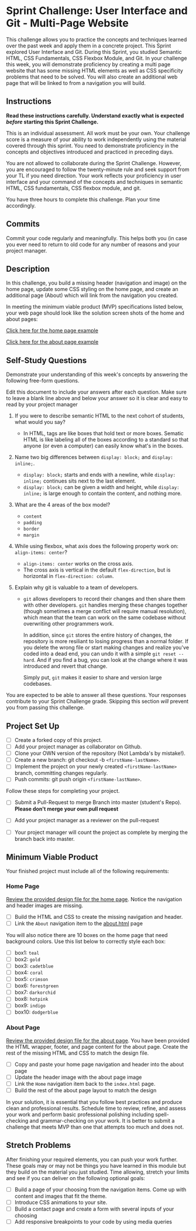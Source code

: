 # Sprint Challenge: User Interface and Git - Multi-Page Website

This challenge allows you to practice the concepts and techniques learned over 
the past week and apply them in a concrete project. This Sprint explored User 
Interface and Git. During this Sprint, you studied Semantic HTML, CSS 
Fundamentals, CSS Flexbox Module, and Git. In your challenge this week, you 
will demonstrate proficiency by creating a multi page website that has some 
missing HTML elements as well as CSS specificity problems that need to be 
solved. You will also create an additional web page that will be linked to from 
a navigation you will build. 

## Instructions

**Read these instructions carefully. Understand exactly what is expected 
_before_ starting this Sprint Challenge.** 

This is an individual assessment. All work must be your own. Your challenge 
score is a measure of your ability to work independently using the material 
covered through this sprint. You need to demonstrate proficiency in the 
concepts and objectives introduced and practiced in preceding days. 

You are not allowed to collaborate during the Sprint Challenge. However, you 
are encouraged to follow the twenty-minute rule and seek support from your TL 
if you need direction. Your work reflects your proficiency in user interface 
and your command of the concepts and techniques in semantic HTML, CSS 
fundamentals, CSS flexbox module, and git. 

You have three hours to complete this challenge. Plan your time accordingly.

## Commits

Commit your code regularly and meaningfully. This helps both you (in case you 
ever need to return to old code for any number of reasons and your project 
manager. 

## Description

In this challenge, you build a missing header (navigation and image) on the 
home page, update some CSS styling on the home page, and create an additional 
page (About) which will link from the navigation you created. 

In meeting the minimum viable product (MVP) specifications listed below, your 
web page should look like the solution screen shots of the home and about 
pages: 

[Click here for the home page example](https://tk-assets.lambdaschool.com/39a49225-8ac9-43da-aa90-514fd60ae99a_sprint-challenge-ui-home-example.png)

[Click here for the about page example](https://tk-assets.lambdaschool.com/ede1bb1a-63ff-4801-8c02-3efa2f603190_sprint-challenge-ui-about-example.png)

## Self-Study Questions

Demonstrate your understanding of this week's concepts by answering the 
following free-form questions. 

Edit this document to include your answers after each question. Make sure to 
leave a blank line above and below your answer so it is clear and easy to read 
by your project manager 

1. If you were to describe semantic HTML to the next cohort of students, what 
would you say? 

    - In HTML, tags are like boxes that hold text or more boxes. Sematic HTML
      is like labeling all of the boxes according to a standard so that anyone
      (or even a computer) can easily know what's in the boxes.

2. Name two big differences between `display: block;` and `display: inline;`.

    - `display: block;` starts and ends with a newline, while `display: inline;`
      continues sits next to the last element.
    - `display: block;` can be given a width and height, while `display: inline;`
      is large enough to contain the content, and nothing more.

3. What are the 4 areas of the box model?

    - `content`
    - `padding`
    - `border`
    - `margin`

4. While using flexbox, what axis does the following property work on: 
`align-items: center`? 

    - `align-items: center` works on the cross axis.
    - The cross axis is vertical in the default `flex-direction`, but is
      horizontal in `flex-direction: column`.

5. Explain why git is valuable to a team of developers.

    - `git` allows developers to record their changes and then share them with
      other developers. `git` handles merging these changes together (though
      sometimes a merge conflict will require manual resolution), which mean
      that the team can work on the same codebase without overwriting other
      programmers work.
      
      In addition, since `git` stores the entire history of changes, the
      repository is more resiliant to losing progress than a normal folder.
      If you delete the wrong file or start making changes and realize you've
      coded into a dead end, you can undo it with a simple `git reset --hard`.
      And if you find a bug, you can look at the change where it was introduced
      and revert that change.
      
      Simply put, `git` makes it easier to share and version large codebases.

You are expected to be able to answer all these questions. Your responses 
contribute to your Sprint Challenge grade. Skipping this section *will* prevent 
you from passing this challenge. 

## Project Set Up

- [ ] Create a forked copy of this project.
- [ ] Add your project manager as collaborator on Github.
- [ ] Clone your OWN version of the repository (Not Lambda's by mistake!).
- [ ] Create a new branch: git checkout -b `<firstName-lastName>`.
- [ ] Implement the project on your newly created `<firstName-lastName>` branch, committing changes regularly.
- [ ] Push commits: git push origin `<firstName-lastName>`.
 
Follow these steps for completing your project.

- [ ] Submit a Pull-Request to merge <firstName-lastName> Branch into master (student's  Repo). **Please don't merge your own pull request**
- [ ] Add your project manager as a reviewer on the pull-request
- [ ] Your project manager will count the project as complete by merging the branch back into master.
 


## Minimum Viable Product

Your finished project must include all of the following requirements:

### Home Page

[Review the provided design file for the home page](design-files/home.png). 
Notice the navigation and header images are missing. 

* [ ] Build the HTML and CSS to create the missing navigation and header.
* [ ] Link the `About` navigation item to the [about.html](about.html) page

You will also notice there are 10 boxes on the home page that need background 
colors. Use this list below to correctly style each box: 

* [ ] box1: `teal`
* [ ] box2: `gold`
* [ ] box3: `cadetblue`
* [ ] box4: `coral`
* [ ] box5: `crimson`
* [ ] box6: `forestgreen`
* [ ] box7: `darkorchid`
* [ ] box8: `hotpink`
* [ ] box9: `indigo`
* [ ] box10: `dodgerblue`

### About Page

[Review the provided design file for the about page](design-files/about.png). 
You have been provided the HTML wrapper, footer, and page content for the about 
page. Create the rest of the missing HTML and CSS to match the design file. 

* [ ] Copy and paste your home page navigation and header into the about page
* [ ] Update the header image with the about page image
* [ ] Link the `Home` navigation item back to the `index.html` page.
* [ ] Build the rest of the about page layout to match the design

In your solution, it is essential that you follow best practices and produce 
clean and professional results. Schedule time to review, refine, and assess 
your work and perform basic professional polishing including spell-checking and 
grammar-checking on your work. It is better to submit a challenge that meets 
MVP than one that attempts too much and does not. 

## Stretch Problems

After finishing your required elements, you can push your work further. These 
goals may or may not be things you have learned in this module but they build 
on the material you just studied. Time allowing, stretch your limits and see if 
you can deliver on the following optional goals: 

* [ ] Build a page of your choosing from the navigation items.  Come up with
  content and images that fit the theme.
* [ ] Introduce CSS animations to your site.
* [ ] Build a contact page and create a form with several inputs of your choosing
* [ ] Add responsive breakpoints to your code by using media queries
